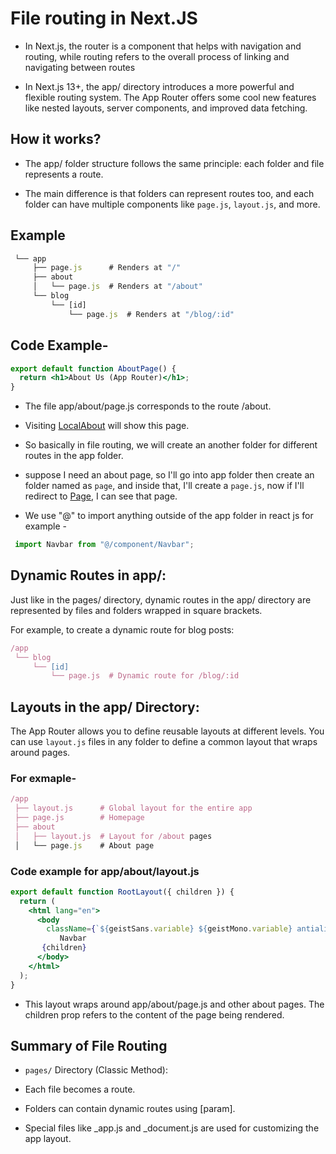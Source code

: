 # File routing in Next.JS

- In Next.js, the router is a component that helps with navigation and routing, while routing refers to the overall process of linking and navigating between routes

- In Next.js 13+, the app/ directory introduces a more powerful and flexible routing system. The App Router offers some cool new features like nested layouts, server components, and improved data fetching.

## How it works?

- The app/ folder structure follows the same principle: each folder and file represents a route.

- The main difference is that folders can represent routes too, and each folder can have multiple components like `page.js`, `layout.js`, and more.

## Example 

```jsx /my-next-app
 └── app
     ├── page.js      # Renders at "/"
     ├── about
     │   └── page.js  # Renders at "/about"
     └── blog
         └── [id]
             └── page.js  # Renders at "/blog/:id"
```

## Code Example- 

```jsx
export default function AboutPage() {
  return <h1>About Us (App Router)</h1>;
}
```

- The file app/about/page.js corresponds to the route /about.
- Visiting [LocalAbout](http://localhost:3000/about) will show this page.

- So basically in file routing, we will create an another folder for different routes in the app folder.
- suppose I need an about page, so I'll go into app folder then create an folder named as `page`, and inside that, I'll create a `page.js`, now if I'll redirect to [Page](http://localhost:3000/page), I can see that page.

- We use "@" to import anything outside of the app folder in react js for example -

```jsx
 import Navbar from "@/component/Navbar";
```

## Dynamic Routes in app/:

Just like in the pages/ directory, dynamic routes in the app/ directory are represented by files and folders wrapped in square brackets.

For example, to create a dynamic route for blog posts:

```jsx
/app
 └── blog
     └── [id]
         └── page.js  # Dynamic route for /blog/:id
```
## Layouts in the app/ Directory:

The App Router allows you to define reusable layouts at different levels. You can use `layout.js` files in any folder to define a common layout that wraps around pages.


### For exmaple-
```jsx
/app
 ├── layout.js      # Global layout for the entire app
 ├── page.js        # Homepage
 ├── about
 │   ├── layout.js  # Layout for /about pages
 │   └── page.js    # About page

```
### Code example for app/about/layout.js
```jsx
export default function RootLayout({ children }) {
  return (
    <html lang="en">
      <body
        className={`${geistSans.variable} ${geistMono.variable} antialiased`}>
           Navbar        
       {children}
      </body>
    </html>
  );
}
```

- This layout wraps around app/about/page.js and other about pages. The children prop refers to the content of the page being rendered.


## Summary of File Routing

- `pages/` Directory (Classic Method):

- Each file becomes a route.

- Folders can contain dynamic routes using [param].

- Special files like _app.js and _document.js are used for customizing the app layout.
